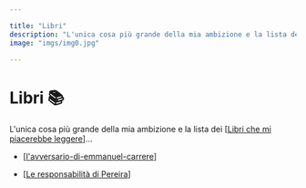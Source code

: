 ```yaml
---

title: "Libri"
description: "L'unica cosa più grande della mia ambizione e la lista dei libri che mi piacerebbe leggere."
image: "imgs/img0.jpg"

---
```


# Libri 📚

L'unica cosa più grande della mia ambizione e la lista dei [[Libri che mi piacerebbe leggere]]...

* [[l'avversario-di-emmanuel-carrere]]

* [[Le responsabilità di Pereira]]

[//begin]: # "Autogenerated link references for markdown compatibility"
[Libri che mi piacerebbe leggere]: libri-che-mi-piacerebbe-leggere.md "Libri che mi piacerebbe leggere"
[l'avversario-di-emmanuel-carrere]: l'avversario-di-emmanuel-carrere.md "L'Avversario di Emmanuel Carrere"
[Le responsabilità di Pereira]: le-responsabilità-di-pereira.md "Le responsabilità di Pereira, Edipo, Macbeth e Darth Vader"
[//end]: # "Autogenerated link references"